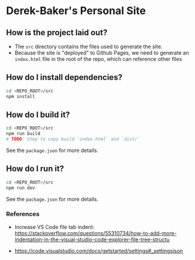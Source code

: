 # Derek-Baker's Personal Site

## How is the project laid out?
- The `src` directory contains the files used to generate the site.
- Because the site is "deployed" to Github Pages, we need to generate an `index.html` file in the root of the repo, which can reference other files 

## How do I install dependencies?
``` bash
cd <REPO_ROOT>/src
npm install
```

## How do I build it?
``` bash
cd <REPO_ROOT>/src
npm run build
# TODO: Step to copy build `index.html` and `dist/`
```
See the `package.json` for more details.

## How do I run it?
``` bash
cd <REPO_ROOT>/src
npm run dev
```
See the `package.json` for more details.

### References
- Increase VS Code file tab indent: https://stackoverflow.com/questions/55310734/how-to-add-more-indentation-in-the-visual-studio-code-explorer-file-tree-structu

- https://code.visualstudio.com/docs/getstarted/settings#_settingsjson